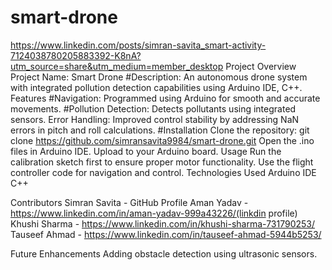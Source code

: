 # smart-drone
https://www.linkedin.com/posts/simran-savita_smart-activity-7124038780205883392-K8nA?utm_source=share&utm_medium=member_desktop
Project Overview
Project Name: Smart Drone
#Description: An autonomous drone system with integrated pollution detection capabilities using Arduino IDE, C++.
Features
#Navigation: Programmed using Arduino for smooth and accurate movements.
#Pollution Detection: Detects pollutants using integrated sensors.
Error Handling: Improved control stability by addressing NaN errors in pitch and roll calculations.
#Installation
Clone the repository: git clone https://github.com/simransavita9984/smart-drone.git
Open the .ino files in Arduino IDE.
Upload to your Arduino board.
Usage
Run the calibration sketch first to ensure proper motor functionality.
Use the flight controller code for navigation and control.
Technologies Used
Arduino IDE
C++

Contributors
Simran Savita - GitHub Profile
Aman Yadav - https://www.linkedin.com/in/aman-yadav-999a43226/(linkdin profile)
Khushi Sharma - https://www.linkedin.com/in/khushi-sharma-731790253/
Tauseef Ahmad - https://www.linkedin.com/in/tauseef-ahmad-5944b5253/

Future Enhancements
Adding obstacle detection using ultrasonic sensors.
